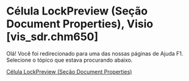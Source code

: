 
# Célula LockPreview (Seção Document Properties), Visio [vis_sdr.chm650]

Olá! Você foi redirecionado para uma das nossas páginas de Ajuda F1. Selecione o tópico que estava procurando abaixo.

[Célula LockPreview (Seção Document Properties)](http://msdn.microsoft.com/library/5a2bb1a7-e688-d32f-f231-ac6916d838a6%28Office.15%29.aspx)

